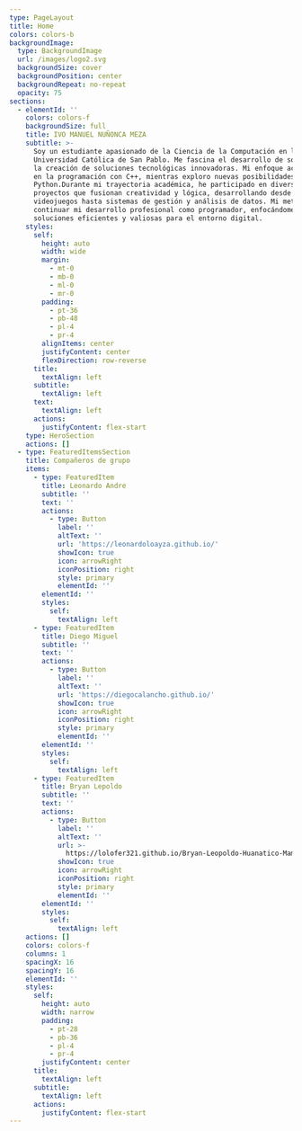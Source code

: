 ```yaml
---
type: PageLayout
title: Home
colors: colors-b
backgroundImage:
  type: BackgroundImage
  url: /images/logo2.svg
  backgroundSize: cover
  backgroundPosition: center
  backgroundRepeat: no-repeat
  opacity: 75
sections:
  - elementId: ''
    colors: colors-f
    backgroundSize: full
    title: IVO MANUEL NUÑONCA MEZA
    subtitle: >-
      Soy un estudiante apasionado de la Ciencia de la Computación en la
      Universidad Católica de San Pablo. Me fascina el desarrollo de software y
      la creación de soluciones tecnológicas innovadoras. Mi enfoque actual está
      en la programación con C++, mientras exploro nuevas posibilidades con
      Python.Durante mi trayectoria académica, he participado en diversos
      proyectos que fusionan creatividad y lógica, desarrollando desde
      videojuegos hasta sistemas de gestión y análisis de datos. Mi meta es
      continuar mi desarrollo profesional como programador, enfocándome en crear
      soluciones eficientes y valiosas para el entorno digital.
    styles:
      self:
        height: auto
        width: wide
        margin:
          - mt-0
          - mb-0
          - ml-0
          - mr-0
        padding:
          - pt-36
          - pb-48
          - pl-4
          - pr-4
        alignItems: center
        justifyContent: center
        flexDirection: row-reverse
      title:
        textAlign: left
      subtitle:
        textAlign: left
      text:
        textAlign: left
      actions:
        justifyContent: flex-start
    type: HeroSection
    actions: []
  - type: FeaturedItemsSection
    title: Compañeros de grupo
    items:
      - type: FeaturedItem
        title: Leonardo Andre
        subtitle: ''
        text: ''
        actions:
          - type: Button
            label: ''
            altText: ''
            url: 'https://leonardoloayza.github.io/'
            showIcon: true
            icon: arrowRight
            iconPosition: right
            style: primary
            elementId: ''
        elementId: ''
        styles:
          self:
            textAlign: left
      - type: FeaturedItem
        title: Diego Miguel
        subtitle: ''
        text: ''
        actions:
          - type: Button
            label: ''
            altText: ''
            url: 'https://diegocalancho.github.io/'
            showIcon: true
            icon: arrowRight
            iconPosition: right
            style: primary
            elementId: ''
        elementId: ''
        styles:
          self:
            textAlign: left
      - type: FeaturedItem
        title: Bryan Lepoldo
        subtitle: ''
        text: ''
        actions:
          - type: Button
            label: ''
            altText: ''
            url: >-
              https://lolofer321.github.io/Bryan-Leopoldo-Huanatico-Mamani.github.io/
            showIcon: true
            icon: arrowRight
            iconPosition: right
            style: primary
            elementId: ''
        elementId: ''
        styles:
          self:
            textAlign: left
    actions: []
    colors: colors-f
    columns: 1
    spacingX: 16
    spacingY: 16
    elementId: ''
    styles:
      self:
        height: auto
        width: narrow
        padding:
          - pt-28
          - pb-36
          - pl-4
          - pr-4
        justifyContent: center
      title:
        textAlign: left
      subtitle:
        textAlign: left
      actions:
        justifyContent: flex-start
---
```

